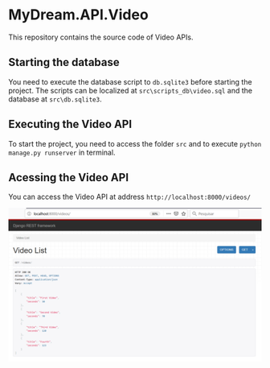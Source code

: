 # MyDream.API.Video
This repository contains the source code of Video APIs.

## Starting the database
You need to execute the database script to `db.sqlite3` before starting the project. 
The scripts can be localized at `src\scripts_db\video.sql` and the database at `src\db.sqlite3`.

## Executing the Video API 
To start the project, you need to access the folder `src` and to execute `python manage.py runserver` in terminal.

## Acessing the Video API
You can access the Video API at address 
`http://localhost:8000/videos/`

<img src="images/video-start-api.png" />
